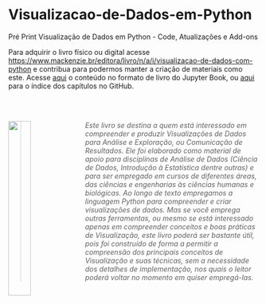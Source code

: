 # Visualizacao-de-Dados-em-Python
Pré Print Visualização de Dados em Python - Code, Atualizações e Add-ons

Para adquirir o livro físico ou digital acesse https://www.mackenzie.br/editora/livro/n/a/i/visualizacao-de-dados-com-python e contribua para podermos manter a criação de materiais como este. Acesse [aqui](http://meusite.mackenzie.br/rogerio/MyBook/_build/html/intro.html) o conteúdo no formato de livro do Jupyter Book, ou [aqui](https://github.com/Rogerio-mack/Visualizacao-de-Dados-em-Python/blob/main/capa.ipynb) para o índice dos capítulos no GitHub.



<br>

<br> 

<p>
  <img src="https://github.com/Rogerio-mack/Visualizacao-de-Dados-em-Python/raw/main/figuras/capas/1.png" width="30%" align="left"/>
</p>

> *Este livro se destina a quem está interessado em compreender e produzir Visualizações de Dados para Análise e Exploração, ou Comunicação de Resultados. Ele foi elaborado como material de apoio para disciplinas de Análise de Dados (Ciência de Dados, Introdução à Estatística dentre outras) e para ser empregado em cursos de diferentes áreas, das ciências e engenharias às ciências humanas e biológicas. Ao longo de texto empregamos a linguagem Python para compreender e criar visualizações de dados. Mas se você emprega outras ferramentas, ou mesmo se está interessado apenas em compreender conceitos e boas práticas de Visualização, este livro poderá ser bastante útil, pois foi construído de forma a permitir a compreensão dos principais conceitos de Visualização e suas técnicas, sem a necessidade dos detalhes de implementação, nos quais o leitor poderá voltar no momento em quiser empregá-las.* 



